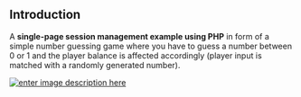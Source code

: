 Introduction
------------
A **single-page session management example using PHP** in form of a simple number guessing game where you have to guess a number between 0 or 1 and the player balance is affected accordingly (player input is matched with a randomly generated number).

[![enter image description here][1]][1]


  [1]: http://i.stack.imgur.com/sZ0fo.png